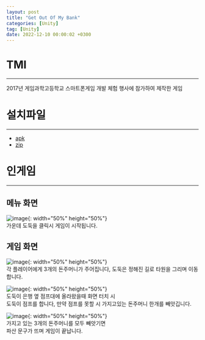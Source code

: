 ```yaml
---
layout: post
title: "Get Out Of My Bank"
categories: [Unity]
tag: [Unity]
date: 2022-12-10 00:00:02 +0300
---
```


# TMI
-----------------
2017년 게임과학고등학교 스마트폰게임 개발 체험 행사에 참가하여 제작한 게임

# 설치파일
----------------
+ <a href = "/assets/download/GetOutOfMyBank.apk"> apk</a><br>
+ <a href = "/assets/download/GetOutOfMyBank.zip"> zip</a>

# 인게임
-----------------
## 메뉴 화면
![image](/assets/img/GetOutOfMyBank/Menu.jpg){: width="50%" height="50%"}<br>
가운데 도둑을 클릭시 게임이 시작됩니다.

## 게임 화면
![image](/assets/img/GetOutOfMyBank/Ingame.jpg){: width="50%" height="50%"}<br>
각 플레이어에게 3개의 돈주머니가 주어집니다, 도둑은 정해진 길로 타원을 그리며 이동합니다.

![image](/assets/img/GetOutOfMyBank/Jump.jpg){: width="50%" height="50%"}<br>
도둑이 은행 옆 점프대에 올라왔을때 화면 터치 시<br>
도둑이 점프를 합니다, 만약 점프를 못할 시 가지고있는 돈주머니 한개를 빼앗깁니다.<br>

![image](/assets/img/GetOutOfMyBank/GameOver.jpg){: width="50%" height="50%"}<br>
가지고 있는 3개의 돈주머니를 모두 빼앗기면<br>
파산 문구가 뜨며 게임이 끝납니다.
